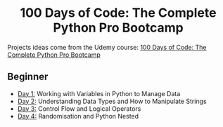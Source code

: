 <h1 align="center">100 Days of Code: The Complete Python Pro Bootcamp
</h1>

Projects ideas come from the Udemy course: [100 Days of Code: The Complete Python Pro Bootcamp](https://www.udemy.com/course/100-days-of-code/)

## Beginner 
- [Day 1:](https://github.com/Hsinghsudwal/100_daysofcode/tree/main/Day_01) Working with Variables in Python to Manage Data
- [Day 2:](https://github.com/Hsinghsudwal/100_daysofcode/tree/main/Day_02) Understanding Data Types and How to Manipulate Strings
- [Day 3:](https://github.com/Hsinghsudwal/100_daysofcode/tree/main/Day_03) Control Flow and Logical Operators
- [Day 4:](https://github.com/Hsinghsudwal/100_daysofcode/tree/main/Day_04) Randomisation and Python Nested
